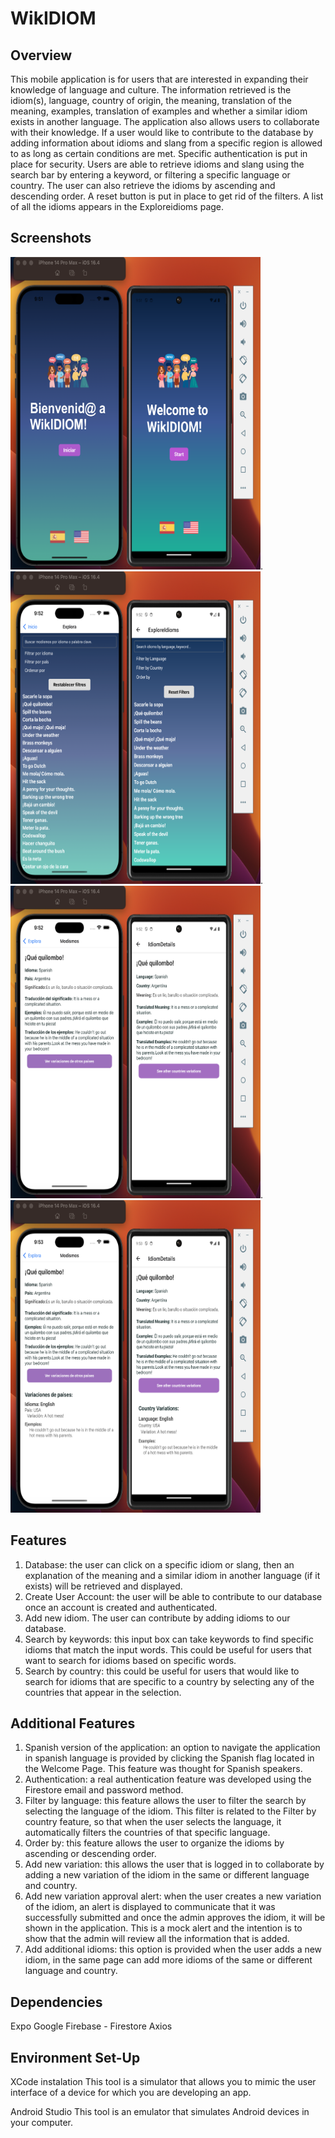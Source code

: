 # WikIDIOM

## Overview
This mobile application is for users that are interested in expanding their knowledge of language and culture. The information retrieved is the idiom(s), language, country of origin, the meaning, translation of the meaning, examples, translation of examples and whether a similar idiom exists in another language. The application also allows users to collaborate with their knowledge. If a user would like to contribute to the database by adding information about idioms and slang from a specific region is allowed to as long as certain conditions are met. Specific authentication is put in place for security.
Users are able to retrieve idioms and slang using the search bar by entering a keyword, or filtering a specific language or country. The user can also retrieve the idioms by ascending and descending order. A reset button is put in place to get rid of the filters. A list of all the idioms appears in the Exploreidioms page.

## Screenshots

<img src="/assets/images/welcome.png" alt="Welcome Page" width="400" height="500">. <img src="/assets/images/exploramodismos.png" alt="Explora Modismo" width="400" height="500">. <img src="/assets/images/detallesmodismo.png" alt="Detalles modismo" width="400" height="500">. <img src="/assets/images/variaciones.png" alt="Variaciones" width="400" height="500">

## Features 
1. Database: the user can click on a specific idiom or slang, then an explanation of the meaning and a similar idiom in another language (if it exists) will be retrieved and displayed.
2. Create User Account: the user will be able to contribute to our database once an account is created and authenticated.
3. Add new idiom. The user can contribute by adding idioms to our database.
4. Search by keywords: this input box can take keywords to find specific idioms that match the input words. This could be useful for users that want to search for idioms based on specific words.
5. Search by country: this could be useful for users that would like to search for idioms that are specific to a country by selecting any of the countries that appear in the selection.

## Additional Features
1. Spanish version of the application: an option to navigate the application in spanish language is provided by clicking the Spanish flag located in the Welcome Page. This feature was thought for Spanish speakers.
2. Authentication: a real authentication feature was developed using the Firestore email and password method. 
3. Filter by language: this feature allows the user to filter the search by selecting the language of the idiom. This filter is related to the Filter by country feature, so that when the user selects the language, it automatically filters the countries of that specific language.
4. Order by: this feature allows the user to organize the idioms by ascending or descending order.
5. Add new variation: this allows the user that is logged in to collaborate by adding a new variation of the idiom in the same or different language and country.
6. Add new variation approval alert: when the user creates a new variation of the idiom, an alert is displayed to communicate that it was successfully submitted and once the admin approves the idiom, it will be shown in the application. This is a mock alert and the intention is to show that the admin will review all the information that is added.
7. Add additional idioms: this option is provided when the user adds a new idiom, in the same page can add more idioms of the same or different language and country.


## Dependencies
Expo 
Google Firebase - Firestore
Axios

## Environment Set-Up
XCode instalation
This tool is a simulator that allows you to mimic the user interface of a device for which you are developing an app.

Android Studio
This tool is an emulator that simulates Android devices in your computer.
